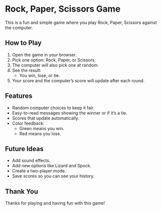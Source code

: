 # Rock, Paper, Scissors Game

This is a fun and simple game where you play Rock, Paper, Scissors against the computer.

## How to Play
1. Open the game in your browser.
2. Pick one option: Rock, Paper, or Scissors.
3. The computer will also pick one at random.
4. See the result:
   - You win, lose, or tie.
5. Your score and the computer’s score will update after each round.

## Features
- Random computer choices to keep it fair.
- Easy-to-read messages showing the winner or if it’s a tie.
- Scores that update automatically.
- Color feedback:
  - Green means you win.
  - Red means you lose.

## Future Ideas
- Add sound effects.
- Add new options like Lizard and Spock.
- Create a two-player mode.
- Save scores so you can see your history.

## Thank You
Thanks for playing and having fun with this game!
